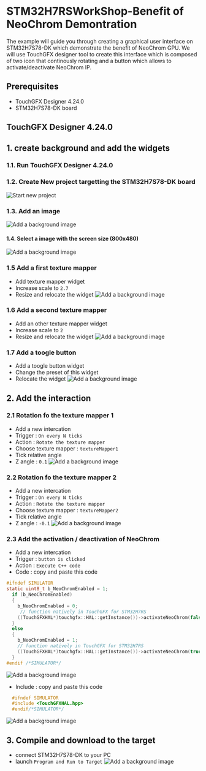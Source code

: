 # STM32H7RSWorkShop-Benefit of NeoChrom Demontration

The example will guide you through creating a graphical user interface on STM32H7S78-DK which demonstrate the benefit of 
NeoChrom GPU. We will use TouchGFX designer tool to create this interface which is composed of  two icon that continously 
rotating and a button which allows to activate/deactivate NeoChrom IP.

## Prerequisites

- TouchGFX Designer 4.24.0 
- STM32H7S78-DK board

## TouchGFX Designer 4.24.0

## 1. create background and add the widgets 

### 1.1. Run TouchGFX Designer 4.24.0

### 1.2. Create New project targetting the STM32H7S78-DK board
  ![Start new project](./img/Create_new_DK_project.gif)
### 1.3. Add an image 
  ![Add a background image](./img/add_image.gif)
#### 1.4. Select a image with the screen size (800x480)
  ![Add a background image](./img/select_background.gif)
### 1.5 Add a first texture mapper
  - Add texture mapper widget
  - Increase scale to `2.7`
  - Resize and relocate the widget 
  ![Add a background image](./img/add_texture_mapper.gif)
### 1.6 Add a second texture mapper
  - Add an other texture mapper widget
  - Increase scale to `2`
  - Resize and relocate the widget 
  ![Add a background image](./img/add_texture_mapper2.gif)
### 1.7 Add a toogle button 
  - Add a toogle button widget
  - Change the preset of this widget
  - Relocate the widget 
  ![Add a background image](./img/add_toggle_button.gif)

## 2. Add the interaction
### 2.1 Rotation fo the texture mapper 1
  - Add a new intercation 
  - Trigger : `On every N ticks`
  - Action : `Rotate the texture mapper`
  - Choose texture mapper : `textureMapper1`
  - Tick relative angle
  - Z angle :  `0.1`
  ![Add a background image](./img/rotate_texture_mapper1.gif)

### 2.2 Rotation fo the texture mapper 2
  - Add a new intercation 
  - Trigger : `On every N ticks`
  - Action : `Rotate the texture mapper`
  - Choose texture mapper : `textureMapper2`
  - Tick relative angle
  - Z angle :  `-0.1`
  ![Add a background image](./img/rotate_texture_mapper2.gif)

### 2.3 Add the activation / deactivation of NeoChrom
  - Add a new intercation 
  - Trigger : `button is clicked`
  - Action : `Execute C++ code`
  - Code : copy and paste this code 
  ```c
  #ifndef SIMULATOR
  static uint8_t b_NeoChromEnabled = 1;
    if (b_NeoChromEnabled)
    {
      b_NeoChromEnabled = 0;
       // function natively in TouchGFX for STM32H7RS
      ((TouchGFXHAL*)touchgfx::HAL::getInstance())->activateNeoChrom(false); 
    }
    else
    {
      b_NeoChromEnabled = 1;
      // function natively in TouchGFX for STM32H7RS
      ((TouchGFXHAL*)touchgfx::HAL::getInstance())->activateNeoChrom(true); 
    }
  #endif /*SIMULATOR*/
  ```
  ![Add a background image](./img/add_code.gif)

  - Include : copy and paste this code 
  ```c
    #ifndef SIMULATOR
    #include <TouchGFXHAL.hpp>
    #endif/*SIMULATOR*/
  ``` 
  ![Add a background image](./img/add_include.gif)

## 3. Compile and download to the target
  - connect STM32H7S78-DK to your PC
  - launch `Program and Run to Target`
    ![Add a background image](./img/compile_and_download.gif)

